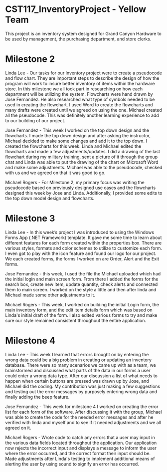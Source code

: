 # CST117_InventoryProject - Yellow Team

This project is an inventory system designed for Grand Canyon Hardware to be used by management, the purchasing department, and store clerks.

# Milestone 2

Linda Lee - Our tasks for our Inventory project were to create a pseudocode and flow chart. They are important steps to describe the design of how the program will work to insure better inventory of items within the hardware store. In this milestone we all took part in researching on how each department will be utilizing the system. Flowcharts were hand drawn by Jose Fernandez. He also researched what type of symbols needed to be used in creating the flowchart. I used Word to create the flowcharts and many drafts were created until we agreed on using the one. Michael created all the pseudocode. This was definitely another learning experience to add to our building of our project.

Jose Fernandez - This week I worked on the top down design and the flowcharts. I made the top down design and after asking the instructor, Michael decided to make some changes and add it to the top down. I created the flowcharts for this week. Linda and Michael edited the flowcharts and made a few adjustments/updates. I did a drawing of the last flowchart during my military training, sent a picture of it through the group chat and Linda was able to put the drawing of the chart  on Microsoft Word and make some adjustments. Michael was able to the pseudocode, checked with us and we agreed on that it was good to go.

Michael Rogers - For Milestone 2, my primary focus was writing the pseudocode based on previously designed use cases and the flowcharts designed this week by Jose and Linda. Additionally, I provided some edits to the top down model design and flowcharts.

# Milestone 3

Linda Lee - In this week’s project I was introduced to using the Windows Forms App (.NET Framework) template. It gave me some time to learn about different features for each form created within the properties box. There are various styles, formats and color schemes to utilize to customize each form. I even got to play with the icon feature and found our logo for our project. We each created forms, the forms I worked on are Order, Alert and the Exit forms.

Jose Fernandez - this week, I used the file the Michael uploaded which had the initial login and main screen form. From there I added the forms for the search box, create new item, update quantity, check alerts and connected them to main screen. I worked on the style a little and then after linda and Michael made some other adjustments to it. 

Michael Rogers - This week, I worked on building the initial Login form, the main inventory form, and the edit item details form which was based on Linda's initial draft of the form. I also edited various forms to try and make sure our style remained consistent throughout the entire application.

# Milestone 4

Linda Lee - This week I learned that errors brought on by entering the wrong data could be a big problem in creating or updating an inventory database. There were so many scenarios we came up with as a team, we brainstormed and discussed what parts of the data in our forms a user could enter a wrong data type. After our discussion a list of what needs to happen when certain buttons are pressed was drawn up by Jose, and Michael did the coding. My contribution was just making a few suggestions and testing out the error messages by purposely entering wrong data and finally adding the beep feature.

Jose Fernandez - This week for milestone 4 I worked on creating the error list for each form of the software. After discussing it with the group, Michael was able to create the code for the needed error messages and after he verified with linda and myself and to see if it needed adjustments and we all agreed on it.

Michael Rogers - Wrote code to catch any errors that a user may input in the various data fields located throughout the application. Our application now rejects the incorrect input and displays a message to inform the user where the error occurred, and the correct format their input should be. Made adjustments after Linda's testing to implement additional means of alerting the user by using sound to signify an error has occurred.
